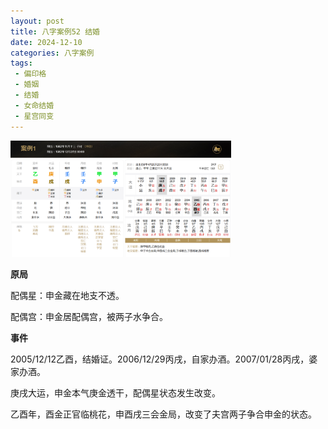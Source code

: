 ```yaml
---
layout: post
title: 八字案例52 结婚
date: 2024-12-10
categories: 八字案例
tags:
 - 偏印格 
 - 婚姻
 - 结婚
 - 女命结婚
 - 星宫同变
---
```


<img src="/images/bazi-example/bazi-example-52.PNG" width="70%">

**原局**

配偶星：申金藏在地支不透。

配偶宫：申金居配偶宫，被两子水争合。

**事件**

2005/12/12乙酉，结婚证。2006/12/29丙戌，自家办酒。2007/01/28丙戌，婆家办酒。

庚戌大运，申金本气庚金透干，配偶星状态发生改变。

乙酉年，酉金正官临桃花，申酉戌三会金局，改变了夫宫两子争合申金的状态。

